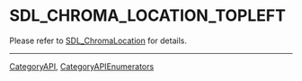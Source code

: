 # SDL_CHROMA_LOCATION_TOPLEFT

Please refer to [SDL_ChromaLocation](SDL_ChromaLocation) for details.

----
[CategoryAPI](CategoryAPI), [CategoryAPIEnumerators](CategoryAPIEnumerators)


